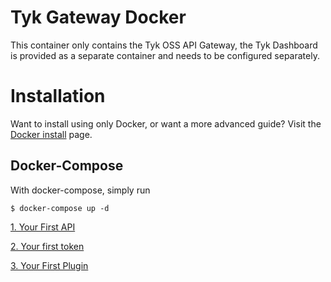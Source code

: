 Tyk Gateway Docker
=================================

This container only contains the Tyk OSS API Gateway, the Tyk Dashboard is provided as a separate container and needs to be configured separately.


# Installation


Want to install using only Docker, or want a more advanced guide?  Visit the [Docker install](get-started/install-with-docker.md) page.

## Docker-Compose

With docker-compose, simply run 
```
$ docker-compose up -d
```

[1. Your First API](get-started/your-first-api.md)

[2. Your first token](get-started/your-first-token.md)

[3. Your First Plugin](get-started/your-first-plugin.md)
